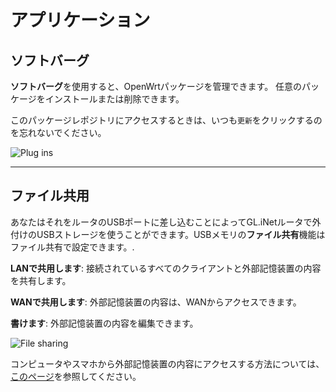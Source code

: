 # アプリケーション



## ソフトバーグ

**ソフトバーグ**を使用すると、OpenWrtパッケージを管理できます。 任意のパッケージをインストールまたは削除できます。

このパッケージレポジトリにアクセスするときは、いつも`更新`をクリックするのを忘れないでください。

![Plug ins](https://static.gl-inet.com/docs/jp/3/setup/mini_router/applications/ソフトバーグ.png)



---

## ファイル共用

あなたはそれをルータのUSBポートに差し込むことによってGL.iNetルータで外付けのUSBストレージを使うことができます。USBメモリの**ファイル共有**機能はファイル共有で設定できます。.

**LANで共用します**: 接続されているすべてのクライアントと外部記憶装置の内容を共有します。

**WANで共用します**: 外部記憶装置の内容は、WANからアクセスできます。

**書けます**: 外部記憶装置の内容を編集できます。

![File sharing](https://static.gl-inet.com/docs/jp/3/setup/mini_router/applications/ファイル共用.png)



コンピュータやスマホから外部記憶装置の内容にアクセスする方法については、[このページ](https://docs.gl-inet.com/jp/3/app/file_sharing/)を参照してください。
